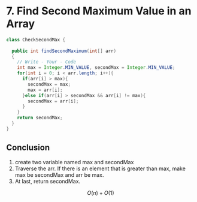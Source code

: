 # 7. Find Second Maximum Value in an Array

```java
class CheckSecondMax {
  
  public int findSecondMaximum(int[] arr)
  {
    // Write - Your - Code
    int max = Integer.MIN_VALUE, secondMax = Integer.MIN_VALUE;
    for(int i = 0; i < arr.length; i++){
      if(arr[i] > max){
        secondMax = max;
        max = arr[i];
      }else if(arr[i] > secondMax && arr[i] != max){
        secondMax = arr[i];
      }
    }
    return secondMax;
  }
}
```

## Conclusion

1. create two variable named max and secondMax
2. Traverse the arr.  If there is an element that is greater than max, make max be secondMax and arr be max.
3. At last, return secondMax.

$$
O(n)+O(1)
$$



